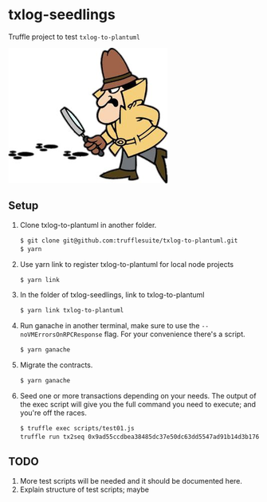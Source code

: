 # txlog-seedlings

Truffle project to test `txlog-to-plantuml`

![Transaction trail](images/pink-panther.jpg)


## Setup

1. Clone txlog-to-plantuml in another folder.
   ```sh
   $ git clone git@github.com:trufflesuite/txlog-to-plantuml.git
   $ yarn
   ```
1. Use yarn link to register txlog-to-plantuml for local node projects
   ```sh
   $ yarn link
   ```
1. In the folder of txlog-seedlings, link to txlog-to-plantuml
   ```sh
   $ yarn link txlog-to-plantuml
   ```
1. Run ganache in another terminal, make sure to use the
   `--noVMErrorsOnRPCResponse` flag. For your convenience there's a script.

   ```sh
   $ yarn ganache
   ```
1. Migrate the contracts.
   ```sh
   $ yarn ganache
   ```
1. Seed one or more transactions depending on your needs. The output of the
   exec script will give you the full command you need to execute; and you're
   off the races.
   ```sh
   $ truffle exec scripts/test01.js
   truffle run tx2seq 0x9ad55ccdbea38485dc37e50dc63dd5547ad91b14d3b176b0d196d8b10967e78c
   ```

## TODO
1. More test scripts will be needed and it should be documented here.
1. Explain structure of test scripts; maybe
